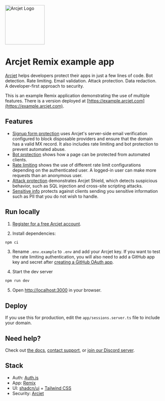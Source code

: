 <a href="https://arcjet.com" target="_arcjet-home">
  <picture>
    <source media="(prefers-color-scheme: dark)" srcset="https://arcjet.com/logo/arcjet-dark-lockup-voyage-horizontal.svg">
    <img src="https://arcjet.com/logo/arcjet-light-lockup-voyage-horizontal.svg" alt="Arcjet Logo" height="128" width="auto">
  </picture>
</a>

# Arcjet Remix example app

[Arcjet](https://arcjet.com) helps developers protect their apps in just a few
lines of code. Bot detection. Rate limiting. Email validation. Attack
protection. Data redaction. A developer-first approach to security.

This is an example Remix application demonstrating the use of multiple features.
There is a version deployed at
[https://example.arcjet.com](https://example.arcjet.com).

## Features

- [Signup form protection](https://example.arcjet.com/signup) uses Arcjet's
  server-side email verification configured to block disposable providers and
  ensure that the domain has a valid MX record. It also includes rate limiting
  and bot protection to prevent automated abuse.
- [Bot protection](https://example.arcjet.com/bots) shows how a page can be
  protected from automated clients.
- [Rate limiting](https://example.arcjet.com/rate-limiting) shows the use of
  different rate limit configurations depending on the authenticated user. A
  logged-in user can make more requests than an anonymous user.
- [Attack protection](https://example.arcjet.com/attack) demonstrates Arcjet
  Shield, which detects suspicious behavior, such as SQL injection and
  cross-site scripting attacks.
- [Sensitive info](https://example.arcjet.com/sensitive-info) protects against
  clients sending you sensitive information such as PII that you do not wish to
  handle.

## Run locally

1. [Register for a free Arcjet account](https://app.arcjet.com).

2. Install dependencies:

```bash
npm ci
```

3. Rename `.env.example` to `.env` and add your Arcjet key. If you want to test
   the rate limiting authentication, you will also need to add a GitHub app key
   and secret after [creating a GitHub OAuth
   app](https://docs.github.com/en/apps/oauth-apps/building-oauth-apps/creating-an-oauth-app).

4. Start the dev server

```bash
npm run dev
```

5. Open [http://localhost:3000](http://localhost:3000) in your browser.

## Deploy

If you use this for production, edit the `app/sessions.server.ts` file to
include your domain.

## Need help?

Check out [the docs](https://docs.arcjet.com/), [contact
support](https://docs.arcjet.com/support), or [join our Discord
server](https://arcjet.com/discord).

## Stack

- Auth: [Auth.js](https://authjs.dev/)
- App: [Remix](https://nextjs.org/)
- UI: [shadcn/ui](https://ui.shadcn.com/) + [Tailwind
  CSS](https://tailwindcss.com/)
- Security: [Arcjet](https://arcjet.com/)
